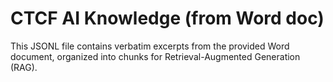 # CTCF AI Knowledge (from Word doc)

This JSONL file contains verbatim excerpts from the provided Word document, organized into chunks for Retrieval-Augmented Generation (RAG).
